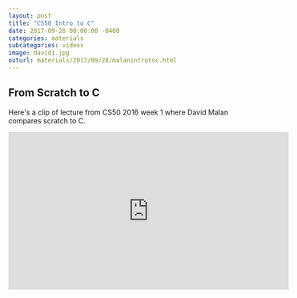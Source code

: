 ```yaml
---
layout: post
title: "CS50 Intro to C"
date: 2017-09-28 00:00:00 -0400
categories: materials
subcategories: videos
image: david1.jpg
outurl: materials/2017/09/28/malanintrotoc.html
---
```


## From Scratch to C

Here's a clip of lecture from CS50 2016 week 1 where David Malan compares scratch to C.

<iframe width="560" height="315" src="https://www.youtube.com/embed/a8Fyf3gwvfM?start=72&end=175" frameborder="0" allowfullscreen></iframe>
